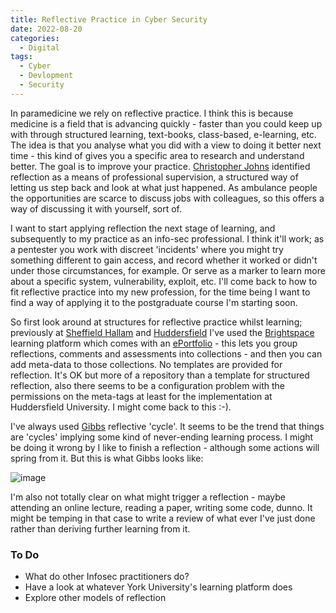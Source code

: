 ```yaml
---
title: Reflective Practice in Cyber Security
date: 2022-08-20
categories:
  - Digital
tags:
  - Cyber
  - Devlopment
  - Security
---
```


In paramedicine we rely on reflective practice. I think this is because medicine is a field that is advancing quickly - faster than you could keep up with through structured learning, text-books, class-based, e-learning, etc. The idea is that you analyse what you did with a view to doing it better next time - this kind of gives you a specific area to research and understand better. The goal is to improve your practice. [Christopher Johns](https://www.toolshero.com/personal-development/johns-model-of-reflection/) identified reflection as a means of professional supervision, a structured way of letting us step back and look at what just happened. As ambulance people the opportunities are scarce to discuss jobs with colleagues, so this offers a way of discussing it with yourself, sort of.

I want to start applying reflection the next stage of learning, and subsequently to my practice as an info-sec professional. I think it'll work; as a pentester you work with discreet 'incidents' where you might try something different to gain access, and record whether it worked or didn't under those circumstances, for example. Or serve as a marker to learn more about a specific system, vulnerability, exploit, etc. I'll come back to how to fit reflective practice into my new profession, for the time being I want to find a way of applying it to the postgraduate course I'm starting soon.  

So first look around at structures for reflective practice whilst learning; previously at [Sheffield Hallam](https://www.shu.ac.uk/courses/paramedic-science/bsc-honours-paramedic-science/full-time/2022) and [Huddersfield](https://courses.hud.ac.uk/2022-23/part-time/undergraduate/paramedic-practice-top-up-distance-learning-bsc-hons) I've used the [Brightspace](https://www.d2l.com/brightspace/) learning platform which comes with an [ePortfolio](https://staffresources.uhi.ac.uk/support_portal/resources/bs_eportfolio/) - this lets you group reflections, comments and assessments into collections - and then you can add meta-data to those collections. No templates are provided for reflection. It's OK but more of a repository than a template for structured reflection, also there seems to be a configuration problem with the permissions on the meta-tags at least for the implementation at Huddersfield University. I might come back to this :-).

I've always used [Gibbs](https://books.google.co.uk/books/about/Learning_by_Doing.html?id=xVv4SAAACAAJ&source=kp_book_description&redir_esc=y) reflective 'cycle'. It seems to be the trend that things are 'cycles' implying some kind of never-ending learning process. I might be doing it wrong by I like to finish a reflection - although some actions will spring from it. But this is what Gibbs looks like:

![image](../images/gibbs-reflective-cycle-diagram.jpg)

I'm also not totally clear on what might trigger a reflection - maybe attending an online lecture, reading a paper, writing some code, dunno. It might be temping in that case to write a review of what ever I've just done rather than deriving further learning from it.

### To Do

- What do other Infosec practitioners do?
- Have a look at whatever York University's learning platform does
- Explore other models of reflection

